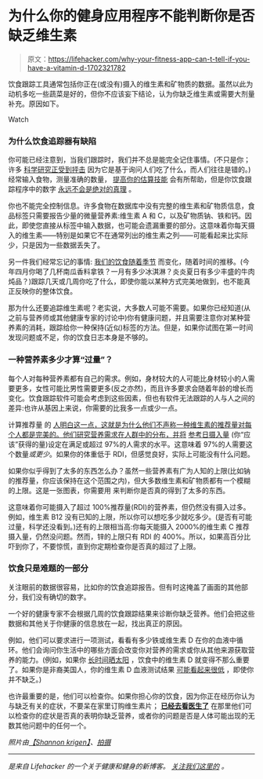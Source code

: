 # 为什么你的健身应用程序不能判断你是否缺乏维生素

> 原文：<https://lifehacker.com/why-your-fitness-app-can-t-tell-if-you-have-a-vitamin-d-1702321782>

饮食跟踪工具通常包括你正在(或没有)摄入的维生素和矿物质的数据。虽然以此为动机多吃一些蔬菜是好的，但你不应该妄下结论，认为你缺乏维生素或需要大剂量补充。原因如下。

Watch

### 为什么饮食追踪器有缺陷

你可能已经注意到，当我们跟踪时，我们并不总是能完全记住事情。(不只是你；许多 [科学研究正受到抨击](http://cebp.aacrjournals.org/content/14/12/2826) 因为它是基于询问人们吃了什么，而人们往往是错的。)经常输入食物，测量准确的数量， [提高你的估算技能](http://vitals.lifehacker.com/this-chart-shows-you-how-to-estimate-food-portions-by-1687659866) 会有所帮助，但是你饮食跟踪程序中的数字 [永远不会是绝对的真理](http://vitals.lifehacker.com/why-you-can-t-rely-on-calorie-counts-and-what-to-do-in-1679769382) 。

你也不能完全控制信息。许多食物在数据库中没有完整的维生素和矿物质信息，食品标签只需要报告少量的微量营养素:维生素 A 和 C，以及矿物质钠、铁和钙。因此，即使您直接从标签中输入数据，也可能会遗漏重要的部分。这意味着你每天摄入的维生素——特别是如果它不在通常列出的维生素之列——可能看起来比实际少，只是因为一些数据丢失了。

另一件我们经常忘记的事情: [我们的饮食随着季节](http://lifehacker.com/why-eating-seasonally-and-locally-is-better-for-you-an-1563025065) 而变化，随着时间的推移。(今年四月你喝了几杯南瓜香料拿铁？一月有多少冰淇淋？炎炎夏日有多少丰盛的牛肉炖品？)跟踪几天或几周你吃了什么，即使你能以某种方式完美地做到，也不能真正反映你的整体饮食。

那为什么还要追踪维生素呢？老实说，大多数人可能不需要。如果你已经知道(从之前与营养师或其他健康专家的讨论中)你有健康问题，并且需要注意你对某种营养素的消耗，跟踪给你一种保持(近似)标签的方法。但是，如果你试图在第一时间发现问题或不足，你的饮食日志本身是不够的。

### 一种营养素多少才算“过量”？

每个人对每种营养素都有自己的需求。例如，身材较大的人可能比身材较小的人需要更多，女性可能比男性需要更多(反之亦然)，而且许多要求会随着年龄的增长而变化。饮食跟踪软件可能会考虑到这些因素，但也有软件无法跟踪的人与人之间的差异:也许从基因上来说，你需要的比我多一点或少一点。

计算推荐量 的 [人明白这一点，这就是为什么他们不声称一种维生素的推荐量对每个人都是完美的。他们研究营养需求在人群中的分布，并将](https://fnic.nal.usda.gov/dietary-guidance/dietary-reference-intakes) [参考日摄入量](http://en.wikipedia.org/wiki/Reference_Daily_Intake) (你“应该”获得的量)设定在满足或超过 97%的人需求的水平。这意味着 97%的人需要这个数量*或更少*。如果你的体重低于 RDI，但感觉良好，实际上可能没有什么问题。

如果你似乎得到了太多的东西怎么办？虽然一些营养素有广为人知的上限(比如钠的推荐量，你应该保持在这个范围之内)，但大多数维生素和矿物质都有一个模糊的上限。这是一张图表，你需要用 来判断你是否真的得到了太多的东西。

这意味着你可能摄入了超过 100%推荐量(RDI)的营养素，但仍然没有摄入过多。例如，维生素 B12 没有已知的上限，所以你可以想吃多少就吃多少。(是否有可能过量，科学还没看到。)还有的上限相当高:你每天能摄入 2000%的维生素 C 推荐摄入量，仍然没问题。然而，锌的上限只有 RDI 的 400%。所以，如果高百分比吓到你了，不要惊慌，直到你定期检查你是否真的超过了上限。

### 饮食只是难题的一部分

关注眼前的数据很容易，比如你的饮食追踪报告。但有时这掩盖了画面的其他部分，我们没有确切的数字。

一个好的健康专家不会根据几周的饮食跟踪结果来诊断你缺乏营养。他们会把这些数据和其他关于你健康的信息放在一起，找出真正的原因。

例如，他们可以要求进行一项测试，看看有多少铁或维生素 D 在你的血液中循环。他们会询问你生活中的哪些方面会改变你对营养的需求或你从其他来源获取营养的能力。(例如，如果你 [长时间晒太阳](http://zardoz.nilu.no/~olaeng/fastrt/VitD.html) ，饮食中的维生素 D 就变得不那么重要了。如果你是非裔美国人，你的维生素 D 血液测试结果 [可能看起来很低](http://www.npr.org/blogs/health/2013/11/20/246393329/how-a-vitamin-d-test-misdiagnosed-african-americans) ，即使你并不缺乏。)

也许最重要的是，他们可以检查你。如果你担心你的饮食，因为你正在经历你认为与缺乏有关的症状，不要呆在家里订购维生素片； [**已经去看医生了**](http://lifehacker.com/be-a-better-patient-what-your-doctor-recommends-when-y-1527394524) 在那里他们可以检查你的症状是否真的表明你缺乏营养，或者你的问题是否是人体可能出现的无数其他问题中的任何一个。

*照片由*[*【Shannon krigen】*](https://www.flickr.com/photos/shannonkringen/5182061073)*、*[*拍摄*](https://www.flickr.com/photos/martinaphotography/7593794784/)

* * *

*[](http://vitals.lifehacker.com/)**是来自 Lifehacker 的一个关于健康和健身的新博客。* [*关注我们这里的*](https://twitter.com/VitalsLH) *。***
